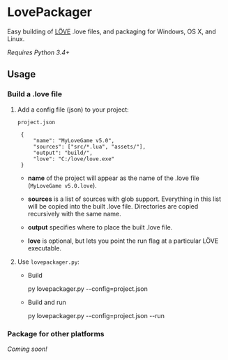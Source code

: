 # LovePackager

Easy building of [LÖVE](https://love2d.org) .love files, and packaging for Windows, OS X, and Linux.

*Requires Python 3.4+*

## Usage

### Build a .love file

1. Add a config file (json) to your project:

    `project.json`
    
        {
            "name": "MyLoveGame v5.0",
            "sources": ["src/*.lua", "assets/"],
            "output": "build/",
            "love": "C:/love/love.exe"
        }
    
    * **name** of the project will appear as the name of the .love file (`MyLoveGame v5.0.love`).
    
    * **sources** is a list of sources with glob support. Everything in this list will be copied into the built .love file. Directories are copied recursively with the same name.
    
    * **output** specifies where to place the built .love file.
    
    * **love** is optional, but lets you point the run flag at a particular LÖVE executable.

2. Use `lovepackager.py`:

    * Build
    
        py lovepackager.py --config=project.json
        
    * Build and run
    
        py lovepackager.py --config=project.json --run
        
### Package for other platforms

*Coming soon!*